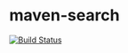 # maven-search

[![Build Status](https://semaphoreci.com/api/v1/wonwoo/maven-search/branches/master/badge.svg)](https://semaphoreci.com/wonwoo/maven-search)
